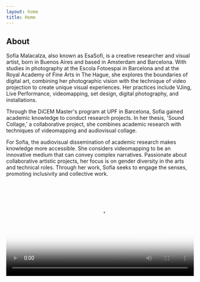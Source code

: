 ```yaml
---
layout: home
title: Home
---
```


## About

Sofía Malacalza, also known as EsaSofi, is a creative researcher and visual artist, born in Buenos Aires and based in Amsterdam and Barcelona. With studies in photography at the Escola Fotoespai in Barcelona and at the Royal Academy of Fine Arts in The Hague, she explores the boundaries of digital art, combining her photographic vision with the technique of video projection to create unique visual experiences. Her practices include VJing, Live Performance, videomapping, set design, digital photography, and installations.

Through the DiCEM Master's program at UPF in Barcelona, Sofia gained academic knowledge to conduct research projects. In her thesis, 'Sound Collage,' a collaborative project, she combines academic research with techniques of videomapping and audiovisual collage.

For Sofia, the audiovisual dissemination of academic research makes knowledge more accessible. She considers videomapping to be an innovative medium that can convey complex narratives. Passionate about collaborative artistic projects, her focus is on gender diversity in the arts and technical roles. 
Through her work, Sofia seeks to engage the senses, promoting inclusivity and collective work.

<video controls playsinline width="100%" poster="video/esasofi2.jpg">
  <source src="video/021024ReelH264.webm" type="video/webm" />
  <source src="video/021024ReelH264.mp4" type="video/mp4" />
  Download the
  <a href="video/021024ReelH264.webm">WEBM</a>
  or
  <a href="video/021024ReelH264.mp4">MP4</a>
  video.
</video>
